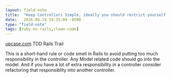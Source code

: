 ```yaml
---
layout: field-note
title:  "Keep Controllers Simple, ideally you should restrict yourself to the seven basic verbs"
date:   2016-08-18 19:35:09 -0500
type: "field-note"
tags: [ruby-on-rails,clean-code]
---
```


[upcase.com][upcase] TDD Rails Trail

This is a short-hand rule or code smell in Rails to avoid putting too much responsibility in the controller. Any Model related code should go into the model. And if you have a lot of extra responsibility in a controller consider refactoring that responsiblity into another controller.

[upcase]: https://thoughtbot.com/upcase/ 
